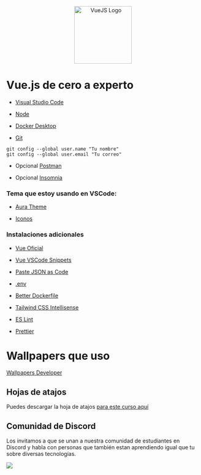 <p align="center">
  <a href="https://vuejs.org/guide/introduction.html" target="blank">
    <img src="https://devtalles.com/images/vue.png" width="150" alt="VueJS Logo" /></a>
</p>

# Vue.js de cero a experto

- [Visual Studio Code](https://code.visualstudio.com/)

- [Node](https://nodejs.org/en)

- [Docker Desktop](https://www.docker.com/get-started)

- [Git](https://git-scm.com/)

```
git config --global user.name "Tu nombre"
git config --global user.email "Tu correo"
```

- Opcional [Postman](https://www.postman.com/downloads/)

- Opcional [Insomnia](https://insomnia.rest/)

### Tema que estoy usando en VSCode:

- [Aura Theme](https://marketplace.visualstudio.com/items?itemName=DaltonMenezes.aura-theme)

- [Iconos](https://marketplace.visualstudio.com/items?itemName=PKief.material-icon-theme)

### Instalaciones adicionales

- [Vue Oficial](https://marketplace.visualstudio.com/items?itemName=Vue.volar)

- [Vue VSCode Snippets](https://marketplace.visualstudio.com/items?itemName=sdras.vue-vscode-snippets)

- [Paste JSON as Code](https://marketplace.visualstudio.com/items?itemName=quicktype.quicktype)

- [.env](https://marketplace.visualstudio.com/items?itemName=mikestead.dotenv)

- [Better Dockerfile](https://marketplace.visualstudio.com/items?itemName=jeff-hykin.better-dockerfile-syntax)

- [Tailwind CSS Intellisense](https://marketplace.visualstudio.com/items?itemName=bradlc.vscode-tailwindcss)

- [ES Lint](https://marketplace.visualstudio.com/items?itemName=dbaeumer.vscode-eslint)

- [Prettier](https://marketplace.visualstudio.com/items?itemName=esbenp.prettier-vscode)

# Wallpapers que uso

[Wallpapers Developer](https://drive.google.com/drive/folders/1ItU8rbSGJjnh2USOBGwaCo9nYKifPJ6m?usp=sharing)

## Hojas de atajos

Puedes descargar la hoja de atajos [para este curso aquí](https://cursos.devtalles.com/pages/mas-talento)

## Comunidad de Discord

Los invitamos a que se unan a nuestra comunidad de estudiantes en Discord y habla con personas que también estan aprendiendo igual que tu sobre diversas tecnologías.

<a href="https://discord.gg/KySgxtdKv6" target="blank">
    <img src="https://files.cdn.thinkific.com/cdn-cgi/image/width=1920,dpr=3,onerror=redirect/file_uploads/643563/images/c4f/52b/ecc/HOME-BANNER-COMUNIDAD-discord.jpg">
</a>
